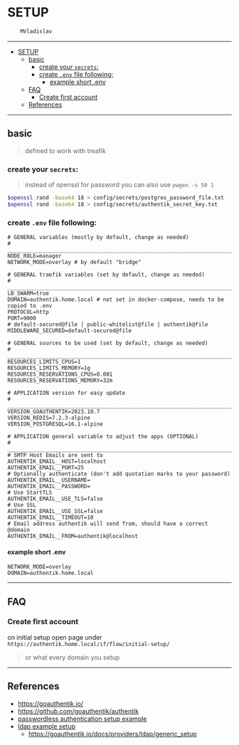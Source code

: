 # SETUP

```sh
    MVladislav
```

---

- [SETUP](#setup)
  - [basic](#basic)
    - [create your `secrets`:](#create-your-secrets)
    - [create `.env` file following:](#create-env-file-following)
      - [example short .env](#example-short-env)
  - [FAQ](#faq)
    - [Create first account](#create-first-account)
  - [References](#references)

---

## basic

> defined to work with treafik

### create your `secrets`:

> instead of openssl for password you can also use `pwgen -s 50 1`

```sh
$openssl rand -base64 18 > config/secrets/postgres_password_file.txt
$openssl rand -base64 18 > config/secrets/authentik_secret_key.txt
```

### create `.env` file following:

```env
# GENERAL variables (mostly by default, change as needed)
# ______________________________________________________________________________
NODE_ROLE=manager
NETWORK_MODE=overlay # by default "bridge"

# GENERAL traefik variables (set by default, change as needed)
# ______________________________________________________________________________
LB_SWARM=true
DOMAIN=authentik.home.local # not set in docker-compose, needs to be copied to .env
PROTOCOL=http
PORT=9000
# default-secured@file | public-whitelist@file | authentik@file
MIDDLEWARE_SECURED=default-secured@file

# GENERAL sources to be used (set by default, change as needed)
# ______________________________________________________________________________
RESOURCES_LIMITS_CPUS=1
RESOURCES_LIMITS_MEMORY=1g
RESOURCES_RESERVATIONS_CPUS=0.001
RESOURCES_RESERVATIONS_MEMORY=32m

# APPLICATION version for easy update
# ______________________________________________________________________________
VERSION_GOAUTHENTIK=2023.10.7
VERSION_REDIS=7.2.3-alpine
VERSION_POSTGRESQL=16.1-alpine

# APPLICATION general variable to adjust the apps (OPTIONAL)
# ______________________________________________________________________________
# SMTP Host Emails are sent to
AUTHENTIK_EMAIL__HOST=localhost
AUTHENTIK_EMAIL__PORT=25
# Optionally authenticate (don't add quotation marks to your password)
AUTHENTIK_EMAIL__USERNAME=
AUTHENTIK_EMAIL__PASSWORD=
# Use StartTLS
AUTHENTIK_EMAIL__USE_TLS=false
# Use SSL
AUTHENTIK_EMAIL__USE_SSL=false
AUTHENTIK_EMAIL__TIMEOUT=10
# Email address authentik will send from, should have a correct @domain
AUTHENTIK_EMAIL__FROM=authentik@localhost
```

#### example short .env

```env
NETWORK_MODE=overlay
DOMAIN=authentik.home.local
```

---

## FAQ

### Create first account

on initial setup open page under `https://authentik.home.local/if/flow/initial-setup/`

> or what every domain you setup

---

## References

- <https://goauthentik.io/>
- <https://github.com/goauthentik/authentik>
- [passwordless authentication setup example](https://www.youtube.com/watch?v=aEpT2fYGwLw)
- [ldap example setup](https://www.youtube.com/watch?v=RtPKMMKRT_E)
  - <https://goauthentik.io/docs/providers/ldap/generic_setup>
